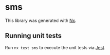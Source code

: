# sms

This library was generated with [Nx](https://nx.dev).

## Running unit tests

Run `nx test sms` to execute the unit tests via [Jest](https://jestjs.io).
